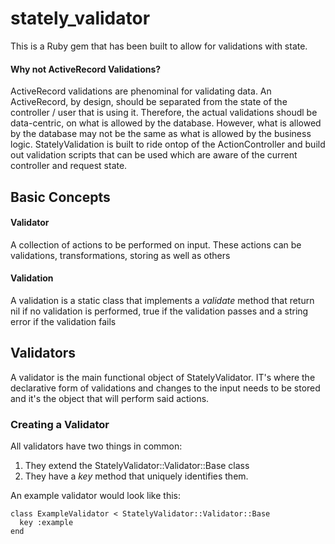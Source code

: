 # stately_validator

This is a Ruby gem that has been built to allow for validations with state.

#### Why not ActiveRecord Validations?

ActiveRecord validations are phenominal for validating data. An ActiveRecord, by design, should be separated from the state of the controller / user that is using it. Therefore, the actual validations shoudl be data-centric, on what is allowed by the database. However, what is allowed by the database may not be the same as what is allowed by the business logic. StatelyValidation is built to ride ontop of the ActionController and build out validation scripts that can be used which are aware of the current controller and request state.

## Basic Concepts

#### Validator
A collection of actions to be performed on input. These actions can be validations, transformations, storing as well as others

#### Validation
A validation is a static class that implements a _validate_ method that return nil if no validation is performed, true if the validation passes and a string error if the validation fails

## Validators

A validator is the main functional object of StatelyValidator. IT's where the declarative form of validations and changes to the input needs to be stored and it's the object that will perform said actions.

### Creating a Validator

All validators have two things in common:

1. They extend the StatelyValidator::Validator::Base class
2. They have a _key_ method that uniquely identifies them.

An example validator would look like this:
```
class ExampleValidator < StatelyValidator::Validator::Base
  key :example
end
```
